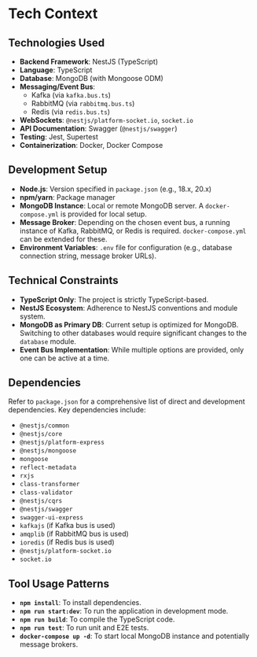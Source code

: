 # Tech Context

## Technologies Used
- **Backend Framework**: NestJS (TypeScript)
- **Language**: TypeScript
- **Database**: MongoDB (with Mongoose ODM)
- **Messaging/Event Bus**:
    - Kafka (via `kafka.bus.ts`)
    - RabbitMQ (via `rabbitmq.bus.ts`)
    - Redis (via `redis.bus.ts`)
- **WebSockets**: `@nestjs/platform-socket.io`, `socket.io`
- **API Documentation**: Swagger (`@nestjs/swagger`)
- **Testing**: Jest, Supertest
- **Containerization**: Docker, Docker Compose

## Development Setup
- **Node.js**: Version specified in `package.json` (e.g., 18.x, 20.x)
- **npm/yarn**: Package manager
- **MongoDB Instance**: Local or remote MongoDB server. A `docker-compose.yml` is provided for local setup.
- **Message Broker**: Depending on the chosen event bus, a running instance of Kafka, RabbitMQ, or Redis is required. `docker-compose.yml` can be extended for these.
- **Environment Variables**: `.env` file for configuration (e.g., database connection string, message broker URLs).

## Technical Constraints
- **TypeScript Only**: The project is strictly TypeScript-based.
- **NestJS Ecosystem**: Adherence to NestJS conventions and module system.
- **MongoDB as Primary DB**: Current setup is optimized for MongoDB. Switching to other databases would require significant changes to the `database` module.
- **Event Bus Implementation**: While multiple options are provided, only one can be active at a time.

## Dependencies
Refer to `package.json` for a comprehensive list of direct and development dependencies. Key dependencies include:
- `@nestjs/common`
- `@nestjs/core`
- `@nestjs/platform-express`
- `@nestjs/mongoose`
- `mongoose`
- `reflect-metadata`
- `rxjs`
- `class-transformer`
- `class-validator`
- `@nestjs/cqrs`
- `@nestjs/swagger`
- `swagger-ui-express`
- `kafkajs` (if Kafka bus is used)
- `amqplib` (if RabbitMQ bus is used)
- `ioredis` (if Redis bus is used)
- `@nestjs/platform-socket.io`
- `socket.io`

## Tool Usage Patterns
- **`npm install`**: To install dependencies.
- **`npm run start:dev`**: To run the application in development mode.
- **`npm run build`**: To compile the TypeScript code.
- **`npm run test`**: To run unit and E2E tests.
- **`docker-compose up -d`**: To start local MongoDB instance and potentially message brokers.
